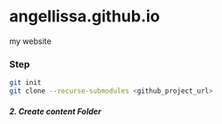 # angellissa.github.io

my website

### Step

```bash
git init
git clone --recurse-submodules <github_project_url>
```

##### 2. Create content Folder
